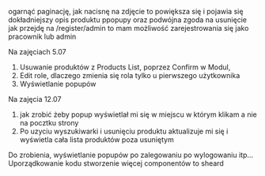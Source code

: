 ogarnąć paginację, jak nacisnę na zdjęcie to powiększa się i pojawia się dokładniejszy opis produktu
ppopupy oraz podwójna zgoda na usunięcie
jak przejdę na /register/admin to mam możliwość zarejestrowania się jako pracownik lub admin

Na zajęciach 5.07

1. Usuwanie produktów z Products List, poprzez Confirm w Modul,
2. Edit role, dlaczego zmienia się rola tylko u pierwszego użytkownika
3. Wyświetlanie popupów

Na zajęcia 12.07

1. jak zrobić żeby popup wyświetlał mi się w miejscu w którym klikam a nie na pocztku strony
2. Po uzyciu wyszukiwarki i usunięciu produktu aktualizuje mi się i wyświetla cała lista produktów poza usuniętym

Do zrobienia, wyświetlanie popupów po zalegowaniu po wylogowaniu itp...
Uporządkowanie kodu stworzenie więcej componentów to sheard
